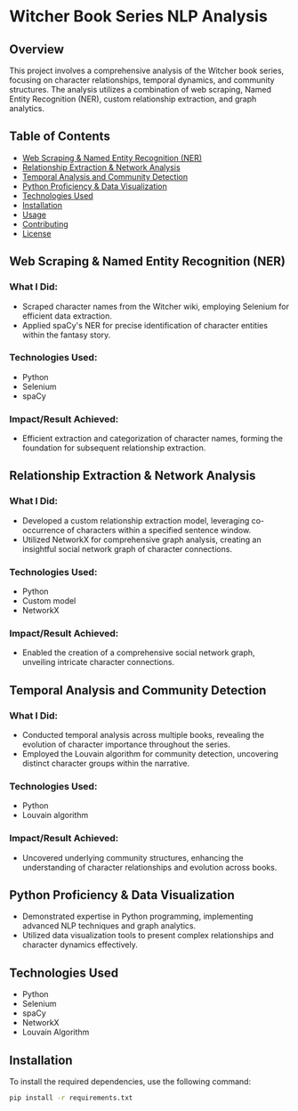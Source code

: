 # Witcher Book Series NLP Analysis

## Overview

This project involves a comprehensive analysis of the Witcher book series, focusing on character relationships, temporal dynamics, and community structures. The analysis utilizes a combination of web scraping, Named Entity Recognition (NER), custom relationship extraction, and graph analytics.

## Table of Contents

- [Web Scraping & Named Entity Recognition (NER)](#web-scraping--named-entity-recognition-ner)
- [Relationship Extraction & Network Analysis](#relationship-extraction--network-analysis)
- [Temporal Analysis and Community Detection](#temporal-analysis-and-community-detection)
- [Python Proficiency & Data Visualization](#python-proficiency--data-visualization)
- [Technologies Used](#technologies-used)
- [Installation](#installation)
- [Usage](#usage)
- [Contributing](#contributing)
- [License](#license)

## Web Scraping & Named Entity Recognition (NER)

### What I Did:
- Scraped character names from the Witcher wiki, employing Selenium for efficient data extraction.
- Applied spaCy's NER for precise identification of character entities within the fantasy story.

### Technologies Used:
- Python
- Selenium
- spaCy

### Impact/Result Achieved:
- Efficient extraction and categorization of character names, forming the foundation for subsequent relationship extraction.

## Relationship Extraction & Network Analysis

### What I Did:
- Developed a custom relationship extraction model, leveraging co-occurrence of characters within a specified sentence window.
- Utilized NetworkX for comprehensive graph analysis, creating an insightful social network graph of character connections.

### Technologies Used:
- Python
- Custom model
- NetworkX

### Impact/Result Achieved:
- Enabled the creation of a comprehensive social network graph, unveiling intricate character connections.

## Temporal Analysis and Community Detection

### What I Did:
- Conducted temporal analysis across multiple books, revealing the evolution of character importance throughout the series.
- Employed the Louvain algorithm for community detection, uncovering distinct character groups within the narrative.

### Technologies Used:
- Python
- Louvain algorithm

### Impact/Result Achieved:
- Uncovered underlying community structures, enhancing the understanding of character relationships and evolution across books.

## Python Proficiency & Data Visualization

- Demonstrated expertise in Python programming, implementing advanced NLP techniques and graph analytics.
- Utilized data visualization tools to present complex relationships and character dynamics effectively.

## Technologies Used

- Python
- Selenium
- spaCy
- NetworkX
- Louvain Algorithm

## Installation

To install the required dependencies, use the following command:

```bash
pip install -r requirements.txt
